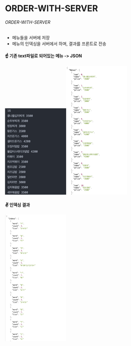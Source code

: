 # ORDER-WITH-SERVER

###### ORDER-WITH-SERVER

- 메뉴들을 서버에 저장
- 메뉴의 인덱싱을 서버에서 하며, 결과를 프론트로 전송



#### ☝️ 기존 text파일로 되어있는 메뉴 ->  JSON

<img src="/References/textraw.png" width ="40%" height="40%"></img><img src="/References/menuresult.png" width ="40%" height="40%"></img>

####  

#### ✌️ 인덱싱 결과
<img src="/References/indexresult.png" width ="40%" height="40%"></img>
